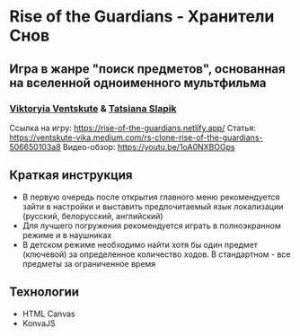 # Rise of the Guardians - Хранители Снов
## Игра в жанре "поиск предметов", основанная на вселенной одноименного мультфильма
### [Viktoryia Ventskute](https://github.com/Ventskute) & [Tatsiana Slapik](https://github.com/tatsianaslapik)

Ссылка на игру: https://rise-of-the-guardians.netlify.app/
Статья:  https://ventskute-vika.medium.com/rs-clone-rise-of-the-guardians-506650103a8
Видео-обзор: https://youtu.be/1oA0NXBOGps

## Краткая инструкция
- В первую очередь после открытия главного меню рекомендуется зайти в настройки и выставить предпочитаемый язык локализации (русский, белорусский, английский)
- Для лучшего погружения рекомендуется играть в полноэкранном режиме и в наушниках
- В детском режиме необходимо найти хотя бы один предмет (ключевой) за определенное количество ходов. В стандартном - все предметы за ограниченное время

## Технологии
- HTML Canvas
- KonvaJS
